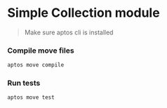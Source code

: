 # Simple Collection module

> Make sure aptos cli is installed

### Compile move files

```bash
aptos move compile
```

### Run tests

```bash
aptos move test
```
